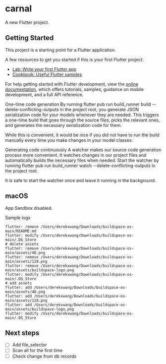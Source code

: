 # carnal

A new Flutter project.

## Getting Started

This project is a starting point for a Flutter application.

A few resources to get you started if this is your first Flutter project:

- [Lab: Write your first Flutter app](https://docs.flutter.dev/get-started/codelab)
- [Cookbook: Useful Flutter samples](https://docs.flutter.dev/cookbook)

For help getting started with Flutter development, view the
[online documentation](https://docs.flutter.dev/), which offers tutorials,
samples, guidance on mobile development, and a full API reference.

One-time code generation
By running flutter pub run build_runner build --delete-conflicting-outputs in the project root, you generate JSON serialization code for your models whenever they are needed. This triggers a one-time build that goes through the source files, picks the relevant ones, and generates the necessary serialization code for them.

While this is convenient, it would be nice if you did not have to run the build manually every time you make changes in your model classes.

Generating code continuously
A watcher makes our source code generation process more convenient. It watches changes in our project files and automatically builds the necessary files when needed. Start the watcher by running flutter pub run build_runner watch --delete-conflicting-outputs in the project root.

It is safe to start the watcher once and leave it running in the background.

## macOS
App Sandbox disabled.

Sample logs
```
flutter: remove /Users/derekxwang/Downloads/buildspace-os-main/README.md
flutter: modify /Users/derekxwang/Downloads/buildspace-os-main/.DS_Store
# delete assets
flutter: remove /Users/derekxwang/Downloads/buildspace-os-main/assets/48.png
flutter: remove /Users/derekxwang/Downloads/buildspace-os-main/assets/128.png
flutter: remove /Users/derekxwang/Downloads/buildspace-os-main/assets/buildspace-logo.png
flutter: modify /Users/derekxwang/Downloads/buildspace-os-main/.DS_Store
# add assets
flutter: add /Users/derekxwang/Downloads/buildspace-os-main/assets/48.png
flutter: add /Users/derekxwang/Downloads/buildspace-os-main/assets/128.png
flutter: add /Users/derekxwang/Downloads/buildspace-os-main/assets/buildspace-logo.png
flutter: modify /Users/derekxwang/Downloads/buildspace-os-main/.DS_Store
```

## Next steps
- [ ] Add file_selector
- [ ] Scan all for the first time
- [ ] Check change from db records